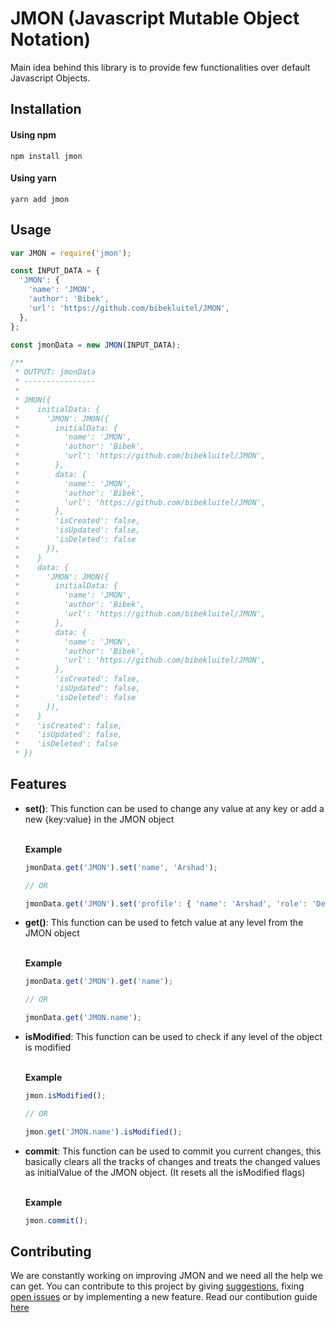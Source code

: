 # JMON (Javascript Mutable Object Notation)

Main idea behind this library is to provide few functionalities over default Javascript Objects.

## Installation

#### Using npm
```
npm install jmon
```

#### Using yarn
```
yarn add jmon
```

## Usage

```javascript
var JMON = require('jmon');

const INPUT_DATA = {
  'JMON': {
    'name': 'JMON',
    'author': 'Bibek',
    'url': 'https://github.com/bibekluitel/JMON',
  },
};

const jmonData = new JMON(INPUT_DATA);

/**
 * OUTPUT: jmonData
 * ----------------
 * 
 * JMON({
 *    initialData: {
 *      'JMON': JMON({
 *        initialData: {
 *          'name': 'JMON',
 *          'author': 'Bibek',
 *          'url': 'https://github.com/bibekluitel/JMON',
 *        },
 *        data: {
 *          'name': 'JMON',
 *          'author': 'Bibek',
 *          'url': 'https://github.com/bibekluitel/JMON',
 *        },
 *        'isCreated': false,
 *        'isUpdated': false,
 *        'isDeleted': false
 *      }),
 *    }
 *    data: {
 *      'JMON': JMON({
 *        initialData: {
 *          'name': 'JMON',
 *          'author': 'Bibek',
 *          'url': 'https://github.com/bibekluitel/JMON',
 *        },
 *        data: {
 *          'name': 'JMON',
 *          'author': 'Bibek',
 *          'url': 'https://github.com/bibekluitel/JMON',
 *        },
 *        'isCreated': false,
 *        'isUpdated': false,
 *        'isDeleted': false
 *      }),
 *    }
 *    'isCreated': false,
 *    'isUpdated': false,
 *    'isDeleted': false
 * })
```

## Features

- **set()**: This function can be used to change any value at any key or add a new {key:value} in the JMON object

  <br/><b>Example</b><br/>

  ```javascript
  jmonData.get('JMON').set('name', 'Arshad');

  // OR

  jmonData.get('JMON').set('profile': { 'name': 'Arshad', 'role': 'Developer' });
  ```

- **get()**: This function can be used to fetch value at any level from the JMON object

  <br/><b>Example</b><br/>

  ```javascript
  jmonData.get('JMON').get('name');

  // OR 

  jmonData.get('JMON.name');
  ```

- **isModified**: This function can be used to check if any level of the object is modified

  <br/><b>Example</b><br/>

  ```javascript
  jmon.isModified();

  // OR

  jmon.get('JMON.name').isModified();
  ```

- **commit**: This function can be used to commit you current changes, this basically clears all the tracks of changes and treats the changed values as initialValue of the JMON object. (It resets all the isModified flags)

  <br/><b>Example</b>
  
  ```javascript
  jmon.commit();
  ```

## Contributing

We are constantly working on improving JMON and we need all the help we can get. 
You can contribute to this project by giving [suggestions](https://github.com/bibekluitel/JMON/issues/new?assignees=&labels=&template=custom.md&title=), fixing [open issues](https://github.com/bibekluitel/JMON/issues) or by implementing a new feature. Read our contibution guide [here](https://github.com/bibekluitel/JMON/blob/master/CONTRIBUTING.md)

